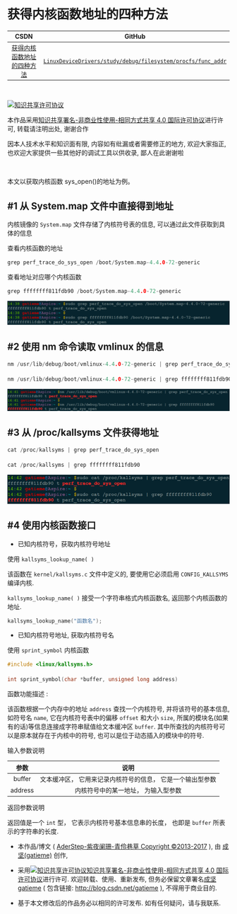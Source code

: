 获得内核函数地址的四种方法
=======

| CSDN | GitHub |
|:----:|:------:|
| [获得内核函数地址的四种方法](http://blog.csdn.net/gatieme) | [`LinuxDeviceDrivers/study/debug/filesystem/procfs/func_addr`](https://github.com/gatieme/LinuxDeviceDrivers/tree/master/study/debug/filesystem/procfs/func_addr) |

<br>

<a rel="license" href="http://creativecommons.org/licenses/by-nc-sa/4.0/"><img alt="知识共享许可协议" style="border-width:0" src="https://i.creativecommons.org/l/by-nc-sa/4.0/88x31.png" /></a>

本作品采用<a rel="license" href="http://creativecommons.org/licenses/by-nc-sa/4.0/">知识共享署名-非商业性使用-相同方式共享 4.0 国际许可协议</a>进行许可, 转载请注明出处, 谢谢合作

因本人技术水平和知识面有限, 内容如有纰漏或者需要修正的地方, 欢迎大家指正, 也欢迎大家提供一些其他好的调试工具以供收录, 鄙人在此谢谢啦

<br>

本文以获取内核函数 sys_open()的地址为例。


#1	从 System.map 文件中直接得到地址
-------

内核镜像的 `System.map` 文件存储了内核符号表的信息, 可以通过此文件获取到具体的信息

查看内核函数的地址

```cpp
grep perf_trace_do_sys_open /boot/System.map-4.4.0-72-generic
```

查看地址对应哪个内核函数

```cpp
grep ffffffff811fdb90 /boot/System.map-4.4.0-72-generic
```

![system_map](system_map.png)

#2	使用 nm 命令读取 vmlinux 的信息
-------

```cpp
nm /usr/lib/debug/boot/vmlinux-4.4.0-72-generic | grep perf_trace_do_sys_open

nm /usr/lib/debug/boot/vmlinux-4.4.0-72-generic | grep ffffffff811fdb90
```

![nm vmlinux](vmlinux.png)



#3	从 /proc/kallsyms 文件获得地址
-------

```cpp
cat /proc/kallsyms | grep perf_trace_do_sys_open

cat /proc/kallsyms | grep ffffffff811fdb90
```

![proc_kallsyms](proc_kallsyms.png )

#4	使用内核函数接口
-------

*	已知内核符号，获取内核符号地址

使用 `kallsyms_lookup_name( )`

该函数在 `kernel/kallsyms.c` 文件中定义的, 要使用它必须启用 `CONFIG_KALLSYMS` 编译内核.

`kallsyms_lookup_name( )` 接受一个字符串格式内核函数名, 返回那个内核函数的地址.


```cpp
kallsyms_lookup_name("函数名");
```

*	已知内核符号地址, 获取内核符号名

使用 `sprint_symbol` 内核函数

```cpp
#include <linux/kallsyms.h>

int sprint_symbol(char *buffer, unsigned long address)
```

函数功能描述 :

该函数根据一个内存中的地址 `address` 查找一个内核符号, 并将该符号的基本信息, 如符号名 `name`, 它在内核符号表中的偏移 `offset` 和大小 `size`, 所属的模块名(如果有的话)等信息连接成字符串赋值给文本缓冲区 `buffer`. 其中所查找的内核符号可以是原本就存在于内核中的符号, 也可以是位于动态插入的模块中的符号.

输入参数说明


| 参数 | 说明 |
|:---:|:----:|
| buffer | 文本缓冲区， 它用来记录内核符号的信息， 它是一个输出型参数 |
| address | 内核符号中的某一地址， 为输入型参数 |


返回参数说明

返回值是一个 `int` 型， 它表示内核符号基本信息串的长度， 也即是 `buffer` 所表示的字符串的长度.





*	本作品/博文 ( [AderStep-紫夜阑珊-青伶巷草 Copyright ©2013-2017](http://blog.csdn.net/gatieme) ), 由 [成坚(gatieme)](http://blog.csdn.net/gatieme) 创作, 

*	采用<a rel="license" href="http://creativecommons.org/licenses/by-nc-sa/4.0/"><img alt="知识共享许可协议" style="border-width:0" src="https://i.creativecommons.org/l/by-nc-sa/4.0/88x31.png" /></a><a rel="license" href="http://creativecommons.org/licenses/by-nc-sa/4.0/">知识共享署名-非商业性使用-相同方式共享 4.0 国际许可协议</a>进行许可. 欢迎转载、使用、重新发布, 但务必保留文章署名[成坚gatieme](http://blog.csdn.net/gatieme) ( 包含链接: http://blog.csdn.net/gatieme ), 不得用于商业目的.

*	基于本文修改后的作品务必以相同的许可发布. 如有任何疑问，请与我联系.